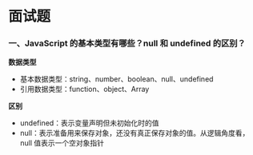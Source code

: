 # 面试题

### 一、JavaScript 的基本类型有哪些？null 和 undefined 的区别？

**数据类型**

- 基本数据类型：string、number、boolean、null、undefined
- 引用数据类型：function、object、Array

**区别**

- undefined：表示变量声明但未初始化时的值
- null：表示准备用来保存对象，还没有真正保存对象的值。从逻辑角度看，null 值表示一个空对象指针